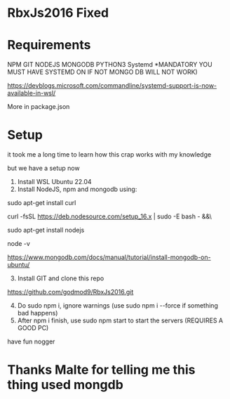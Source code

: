 # RbxJs2016 Fixed

# Requirements

NPM
GIT
NODEJS
MONGODB
PYTHON3
Systemd *MANDATORY YOU MUST HAVE SYSTEMD ON IF NOT MONGO DB WILL NOT WORK)

https://devblogs.microsoft.com/commandline/systemd-support-is-now-available-in-wsl/

More in package.json

# Setup

it took me a long time to learn how this crap works with my knowledge

but we have a setup now

1. Install WSL Ubuntu 22.04
2. Install NodeJS, npm and mongodb using:

sudo apt-get install curl

curl -fsSL https://deb.nodesource.com/setup_16.x | sudo -E bash - &&\

sudo apt-get install nodejs

node -v 

https://www.mongodb.com/docs/manual/tutorial/install-mongodb-on-ubuntu/

3. Install GIT and clone this repo

https://github.com/godmod9/RbxJs2016.git

4. Do sudo npm i, ignore warnings (use sudo npm i --force if something bad happens)
5. After npm i finish, use sudo npm start to start the servers (REQUIRES A GOOD PC)


have fun nogger

# Thanks Malte for telling me this thing used mongdb




